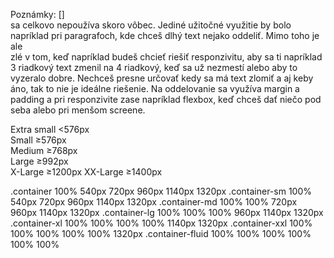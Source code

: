 Poznámky:
[] <br> sa celkovo nepoužíva skoro vôbec. Jediné užitočné využitie by bolo napríklad pri paragrafoch, kde chceš dlhý text nejako oddeliť. Mimo toho je ale <br> zlé v tom, keď napríklad budeš chcieť riešiť responzivitu, aby sa ti napríklad 3 riadkový text zmenil na 4 riadkový, keď sa už nezmestí alebo aby to vyzeralo dobre.  Nechceš presne určovať kedy sa má text zlomiť a aj keby áno, tak to nie je ideálne riešenie. Na oddelovanie sa využíva margin  a padding  a pri responzivite zase napríklad flexbox, keď chceš dať niečo pod seba alebo pri menšom screene.

Extra small <576px	
Small ≥576px	
Medium ≥768px	
Large ≥992px	
X-Large ≥1200px	
XX-Large ≥1400px

.container	    100%	540px	720px	960px	1140px	1320px
.container-sm	100%	540px	720px	960px	1140px	1320px
.container-md	100%	100%	720px	960px	1140px	1320px
.container-lg	100%	100%	100%	960px	1140px	1320px
.container-xl	100%	100%	100%	100%	1140px	1320px
.container-xxl	100%	100%	100%	100%	100%	1320px
.container-fluid	100%	100%	100%	100%	100%	100%